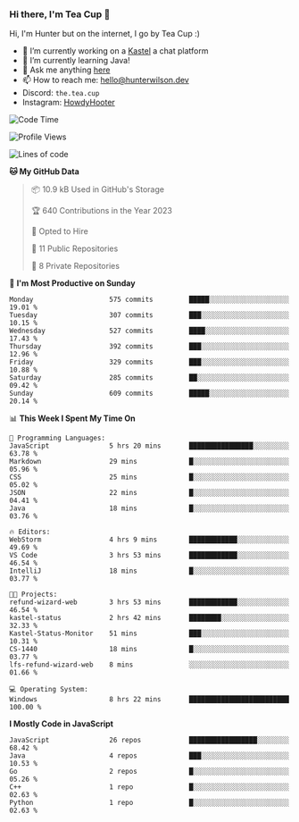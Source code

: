 ### Hi there, I'm Tea Cup 👋 

Hi, I'm Hunter but on the internet, I go by Tea Cup :)

- 🔭 I’m currently working on a [Kastel](https://github.com/KastelApp) a chat platform
- 🌱 I’m currently learning Java!
- 💬 Ask me anything [here](https://github.com/TheTeaCup/TheTeaCup/issues)
- 📫 How to reach me: [hello@hunterwilson.dev](mailto:hello@hunterwilson.dev)
- Discord: `the.tea.cup`
- Instagram: [HowdyHooter](https://instagram.com/HowdyHooter)

<!--START_SECTION:waka-->
![Code Time](http://img.shields.io/badge/Code%20Time-343%20hrs%207%20mins-blue)

![Profile Views](http://img.shields.io/badge/Profile%20Views-0-blue)

![Lines of code](https://img.shields.io/badge/From%20Hello%20World%20I%27ve%20Written-869.8%20thousand%20lines%20of%20code-blue)

**🐱 My GitHub Data** 

> 📦 10.9 kB Used in GitHub's Storage 
 > 
> 🏆 640 Contributions in the Year 2023
 > 
> 💼 Opted to Hire
 > 
> 📜 11 Public Repositories 
 > 
> 🔑 8 Private Repositories 
 > 
📅 **I'm Most Productive on Sunday** 

```text
Monday                   575 commits         █████░░░░░░░░░░░░░░░░░░░░   19.01 % 
Tuesday                  307 commits         ███░░░░░░░░░░░░░░░░░░░░░░   10.15 % 
Wednesday                527 commits         ████░░░░░░░░░░░░░░░░░░░░░   17.43 % 
Thursday                 392 commits         ███░░░░░░░░░░░░░░░░░░░░░░   12.96 % 
Friday                   329 commits         ███░░░░░░░░░░░░░░░░░░░░░░   10.88 % 
Saturday                 285 commits         ██░░░░░░░░░░░░░░░░░░░░░░░   09.42 % 
Sunday                   609 commits         █████░░░░░░░░░░░░░░░░░░░░   20.14 % 
```


📊 **This Week I Spent My Time On** 

```text
💬 Programming Languages: 
JavaScript               5 hrs 20 mins       ████████████████░░░░░░░░░   63.78 % 
Markdown                 29 mins             █░░░░░░░░░░░░░░░░░░░░░░░░   05.96 % 
CSS                      25 mins             █░░░░░░░░░░░░░░░░░░░░░░░░   05.02 % 
JSON                     22 mins             █░░░░░░░░░░░░░░░░░░░░░░░░   04.41 % 
Java                     18 mins             █░░░░░░░░░░░░░░░░░░░░░░░░   03.76 % 

🔥 Editors: 
WebStorm                 4 hrs 9 mins        ████████████░░░░░░░░░░░░░   49.69 % 
VS Code                  3 hrs 53 mins       ████████████░░░░░░░░░░░░░   46.54 % 
IntelliJ                 18 mins             █░░░░░░░░░░░░░░░░░░░░░░░░   03.77 % 

🐱‍💻 Projects: 
refund-wizard-web        3 hrs 53 mins       ████████████░░░░░░░░░░░░░   46.54 % 
kastel-status            2 hrs 42 mins       ████████░░░░░░░░░░░░░░░░░   32.33 % 
Kastel-Status-Monitor    51 mins             ███░░░░░░░░░░░░░░░░░░░░░░   10.31 % 
CS-1440                  18 mins             █░░░░░░░░░░░░░░░░░░░░░░░░   03.77 % 
lfs-refund-wizard-web    8 mins              ░░░░░░░░░░░░░░░░░░░░░░░░░   01.66 % 

💻 Operating System: 
Windows                  8 hrs 22 mins       █████████████████████████   100.00 % 
```

**I Mostly Code in JavaScript** 

```text
JavaScript               26 repos            █████████████████░░░░░░░░   68.42 % 
Java                     4 repos             ███░░░░░░░░░░░░░░░░░░░░░░   10.53 % 
Go                       2 repos             █░░░░░░░░░░░░░░░░░░░░░░░░   05.26 % 
C++                      1 repo              █░░░░░░░░░░░░░░░░░░░░░░░░   02.63 % 
Python                   1 repo              █░░░░░░░░░░░░░░░░░░░░░░░░   02.63 % 
```




<!--END_SECTION:waka-->
